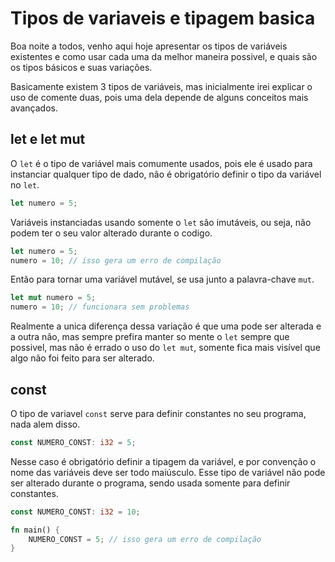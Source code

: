 # Tipos de variaveis e tipagem basica

Boa noite a todos, venho aqui hoje apresentar os tipos de variáveis existentes e como usar cada uma da melhor maneira possivel, e quais são os tipos básicos e suas variações.

Basicamente existem 3 tipos de variáveis, mas inicialmente irei explicar o uso de comente duas, pois uma dela depende de alguns conceitos mais avançados.

## let e let mut

O `let` é o tipo de variável mais comumente usados, pois ele é usado para instanciar qualquer tipo de dado, não é obrigatório definir o tipo da variável no `let`.

```rust
let numero = 5;
```

Variáveis instanciadas usando somente o `let` são imutáveis, ou seja, não podem ter o seu valor alterado durante o codigo.

```rust
let numero = 5;
numero = 10; // isso gera um erro de compilação
```

Então para tornar uma variável mutável, se usa junto a palavra-chave `mut`.

```rust
let mut numero = 5;
numero = 10; // funcionara sem problemas
```

Realmente a unica diferença dessa variação é que uma pode ser alterada e a outra não, mas sempre prefira manter so mente o `let` sempre que possivel, mas não é errado o uso do `let mut`, somente fica mais visível que algo não foi feito para ser alterado.

## const

O tipo de variavel `const` serve para definir constantes no seu programa, nada alem disso.

```rust
const NUMERO_CONST: i32 = 5;
```

Nesse caso é obrigatório definir a tipagem da variável, e por convenção o nome das variáveis deve ser todo maiúsculo.
Esse tipo de variável não pode ser alterado durante o programa, sendo usada somente para definir constantes.

```rust
const NUMERO_CONST: i32 = 10;

fn main() {
    NUMERO_CONST = 5; // isso gera um erro de compilação
}
```
